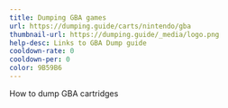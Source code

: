 ```yaml
---
title: Dumping GBA games
url: https://dumping.guide/carts/nintendo/gba
thumbnail-url: https://dumping.guide/_media/logo.png
help-desc: Links to GBA Dump guide
cooldown-rate: 0
cooldown-per: 0
color: 9B59B6
---
```


How to dump GBA cartridges
